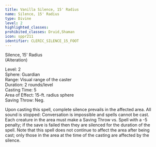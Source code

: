 ```yaml
---
title: Vanilla Silence, 15' Radius
name: Silence, 15' Radius
type: Divine
level: 2
highlighted_classes: 
prohibited_classes: Druid,Shaman
icon: sppr211
identifier: CLERIC_SILENCE_15_FOOT
---
```

Silence, 15' Radius   
(Alteration)  
  
Level: 2  
Sphere: Guardian  
Range: Visual range of the caster  
Duration: 2 rounds/level  
Casting Time: 5  
Area of Effect: 15-ft. radius sphere  
Saving Throw: Neg.   
  
Upon casting this spell, complete silence prevails in the affected area. All sound is stopped: Conversation is impossible and spells cannot be cast. Each creature in the area must make a Saving Throw vs. Spell with a -5 penalty; if the save is failed then they are silenced for the duration of the spell. Note that this spell does not continue to affect the area after being cast; only those in the area at the time of the casting are affected by the silence.  
